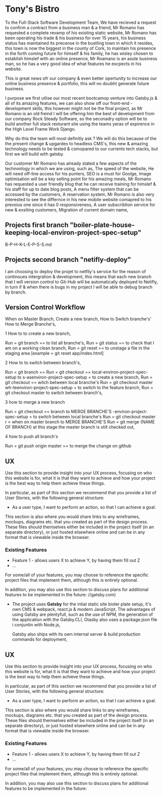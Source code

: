 # Tony's Bistro

To the Full-Stack Software Development Team,
We have recieved a request to confirm a contract from a business man & a friend,
Mr Romano has requested a complete revamp of his existing static website, Mr Romano has been operating his trade & his business for over 15 years, his business status has maintained its precense in the bustling town in which it resides, this town is now the biggest in the county of Cork, to maintain his presence in the forth coming future for himself & his family, he has wisley chosen to establish himslef with an online presence, Mr Roamano is an asute business man, so he has a very good idea of what features he excpects in his website.

This is great news ofr our company & even better opertunity to increase our online business presence & portfolio, this will no doubht generate future business.

I purpose we first utlise our most recent bootcamop venture into Gatsby.js & all of its amazing features, we can also show off our front-end - development skills, this however might not be the final project, as Mr Romano is an old freind I will be offering him the best of development from our company Rock Steady Software, so the seconadry option will be to build another full stack resturant site using the teams yeras of expirence in the High Level Frame Work Django.

Why do this the team will most definitly ask ?
We will do this because of the the present change & upgardes to headless CMS's, this new & amazing technology needs to be tested & comopared to our currents tech stacks, but first we will build with gatsby.

Our customer Mr Romano has already stated a few aspects of the technonlogy in which we are using, such as,
The speed of the website,
He will need off-line access for his punters,
SEO is a must for Goolge,
Image optimisation will be a key selling point for his amazing meals,
Mr Romano has requested a user friendly blog that he can receive training for himslef & his staff for up to date blog posts,
A menu filter system that can be accessed by the customers,
A reservation system,
Mr Romano is also very interested to see the differnce in his new mobile website comapred to his prevoius one since it has 0 responsiveness,
A user subscribtion service for new & exsiting customers,
Migration of current domain name,

## Projects first branch "boiler-plate-house-keeping-local-environ-project-spec-setup"

B-P-H-K-L-E-P-S-S.md

## Projects second branch "netifly-deploy"

I am choosing to deploy the projet to netfily's service for the reason of continoues intergration & development, this means that each new branch that I will version control to Git-Hub will be automatically deployed to Netifly, in turn if & when there is bugs in my project I will be able to debug branch by branch.

## Version Control Workflow

When on Master Branch,
Create a new branch,
How to Switch branche's'
How to Merge Branche's,

1 How to to create a new branch,

Run = git branch == to list all branche's,
Run = git status == to check that I am on a working clean branch,
Run = git reset == to unstage a file in the staging area [example = git reset app/index.html]

2 How to to switch between branch's,

Run = git branch == Run = git checkout == local-environ-project-spec-setup to s-asenviron-project-spec-setup = to create a new branch,
Run = git checkout == witch between local branche's
Run = git checkout master wh-teenviron-project-spec-setup = to switch to the feature branch,
Run = git checkout master to switch between branch's,

3 how to merge a new branch

Run = git checkout == branch to MERGE BRANCHE'S
-environ-project-spec-setup = to switch between local branche's
Run = git checkout master r = when on master branch to MERGE BRANCHE'S
Run = git merge {NAME OF BRANCH} at this stage the master branch is still checked out,

4 how to push all branch's

Run = git push origin master == to merge the change on github

## UX

Use this section to provide insight into your UX process, focusing on who this website is for, what it is that they want to achieve and how your project is the best way to help them achieve these things.

In particular, as part of this section we recommend that you provide a list of User Stories, with the following general structure:

- As a user type, I want to perform an action, so that I can achieve a goal.

This section is also where you would share links to any wireframes, mockups, diagrams etc. that you created as part of the design process. These files should themselves either be included in the project itself (in an separate directory), or just hosted elsewhere online and can be in any format that is viewable inside the browser.

### Existing Features

- Feature 1 - allows users X to achieve Y, by having them fill out Z
- ...

For some/all of your features, you may choose to reference the specific project files that implement them, although this is entirely optional.

In addition, you may also use this section to discuss plans for additional features to be implemented in the future:
//gatsby.com)

  - The project uses **Gatsby** for the intial static site bioler plate setup, it's own CMS & webpack, react.js & modern     JavaScript,
    The advantages of using Gatsby are plentyfull, such as the use of NPM, the generation of the application with the Gatsby.CLI, Gtasby also uses a package.json file i conjuntin with Node.js,

    Gatsby also ships with its own internal server & build production commands for deployment,


## UX

Use this section to provide insight into your UX process, focusing on who this website is for, what it is that they want to achieve and how your project is the best way to help them achieve these things.

In particular, as part of this section we recommend that you provide a list of User Stories, with the following general structure:

- As a user type, I want to perform an action, so that I can achieve a goal.

This section is also where you would share links to any wireframes, mockups, diagrams etc. that you created as part of the design process. These files should themselves either be included in the project itself (in an separate directory), or just hosted elsewhere online and can be in any format that is viewable inside the browser.

### Existing Features

- Feature 1 - allows users X to achieve Y, by having them fill out Z
- ...

For some/all of your features, you may choose to reference the specific project files that implement them, although this is entirely optional.

In addition, you may also use this section to discuss plans for additional features to be implemented in the future:
